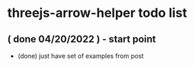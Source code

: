 # threejs-arrow-helper todo list

## ( done 04/20/2022 ) - start point
* (done) just have set of examples from post
